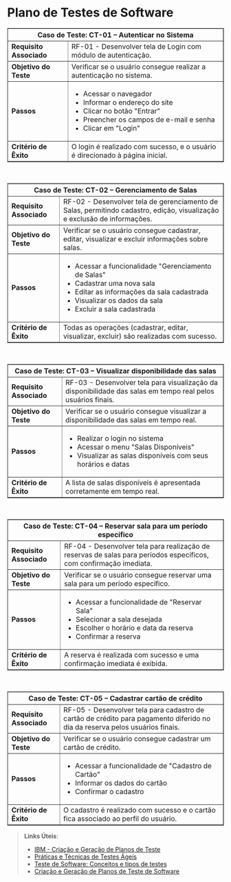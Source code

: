 # Plano de Testes de Software

<table border="1" cellpadding="5" cellspacing="0"> <tbody> <tr align="center"> <th colspan="2">Caso de Teste: CT-01 – Autenticar no Sistema</th> </tr> <tr> <td><b>Requisito Associado</b></td> <td>RF-01 - Desenvolver tela de Login com módulo de autenticação.</td> </tr> <tr> <td><b>Objetivo do Teste</b></td> <td>Verificar se o usuário consegue realizar a autenticação no sistema.</td> </tr> <tr> <td><b>Passos</b></td> <td> <ul> <li>Acessar o navegador</li> <li>Informar o endereço do site</li> <li>Clicar no botão "Entrar"</li> <li>Preencher os campos de e-mail e senha</li> <li>Clicar em "Login"</li> </ul> </td> </tr> <tr> <td><b>Critério de Êxito</b></td> <td>O login é realizado com sucesso, e o usuário é direcionado à página inicial.</td> </tr> </tbody> </table> <br> <table border="1" cellpadding="5" cellspacing="0"> <tbody> <tr align="center"> <th colspan="2">Caso de Teste: CT-02 – Gerenciamento de Salas</th> </tr> <tr> <td><b>Requisito Associado</b></td> <td>RF-02 - Desenvolver tela de gerenciamento de Salas, permitindo cadastro, edição, visualização e exclusão de informações.</td> </tr> <tr> <td><b>Objetivo do Teste</b></td> <td>Verificar se o usuário consegue cadastrar, editar, visualizar e excluir informações sobre salas.</td> </tr> <tr> <td><b>Passos</b></td> <td> <ul> <li>Acessar a funcionalidade "Gerenciamento de Salas"</li> <li>Cadastrar uma nova sala</li> <li>Editar as informações da sala cadastrada</li> <li>Visualizar os dados da sala</li> <li>Excluir a sala cadastrada</li> </ul> </td> </tr> <tr> <td><b>Critério de Êxito</b></td> <td>Todas as operações (cadastrar, editar, visualizar, excluir) são realizadas com sucesso.</td> </tr> </tbody> </table> <br> <table border="1" cellpadding="5" cellspacing="0"> <tbody> <tr align="center"> <th colspan="2">Caso de Teste: CT-03 – Visualizar disponibilidade das salas</th> </tr> <tr> <td><b>Requisito Associado</b></td> <td>RF-03 - Desenvolver tela para visualização da disponibilidade das salas em tempo real pelos usuários finais.</td> </tr> <tr> <td><b>Objetivo do Teste</b></td> <td>Verificar se o usuário consegue visualizar a disponibilidade das salas em tempo real.</td> </tr> <tr> <td><b>Passos</b></td> <td> <ul> <li>Realizar o login no sistema</li> <li>Acessar o menu "Salas Disponíveis"</li> <li>Visualizar as salas disponíveis com seus horários e datas</li> </ul> </td> </tr> <tr> <td><b>Critério de Êxito</b></td> <td>A lista de salas disponíveis é apresentada corretamente em tempo real.</td> </tr> </tbody> </table> <br> <table border="1" cellpadding="5" cellspacing="0"> <tbody> <tr align="center"> <th colspan="2">Caso de Teste: CT-04 – Reservar sala para um período específico</th> </tr> <tr> <td><b>Requisito Associado</b></td> <td>RF-04 - Desenvolver tela para realização de reservas de salas para períodos específicos, com confirmação imediata.</td> </tr> <tr> <td><b>Objetivo do Teste</b></td> <td>Verificar se o usuário consegue reservar uma sala para um período específico.</td> </tr> <tr> <td><b>Passos</b></td> <td> <ul> <li>Acessar a funcionalidade de "Reservar Sala"</li> <li>Selecionar a sala desejada</li> <li>Escolher o horário e data da reserva</li> <li>Confirmar a reserva</li> </ul> </td> </tr> <tr> <td><b>Critério de Êxito</b></td> <td>A reserva é realizada com sucesso e uma confirmação imediata é exibida.</td> </tr> </tbody> </table> <br> <table border="1" cellpadding="5" cellspacing="0"> <tbody> <tr align="center"> <th colspan="2">Caso de Teste: CT-05 – Cadastrar cartão de crédito</th> </tr> <tr> <td><b>Requisito Associado</b></td> <td>RF-05 - Desenvolver tela para cadastro de cartão de crédito para pagamento diferido no dia da reserva pelos usuários finais.</td> </tr> <tr> <td><b>Objetivo do Teste</b></td> <td>Verificar se o usuário consegue cadastrar um cartão de crédito.</td> </tr> <tr> <td><b>Passos</b></td> <td> <ul> <li>Acessar a funcionalidade de "Cadastro de Cartão"</li> <li>Informar os dados do cartão</li> <li>Confirmar o cadastro</li> </ul> </td> </tr> <tr> <td><b>Critério de Êxito</b></td> <td>O cadastro é realizado com sucesso e o cartão fica associado ao perfil do usuário.</td> </tr> </tbody> </table>

> **Links Úteis**:
> - [IBM - Criação e Geração de Planos de Teste](https://www.ibm.com/developerworks/br/local/rational/criacao_geracao_planos_testes_software/index.html)
> - [Práticas e Técnicas de Testes Ágeis](http://assiste.serpro.gov.br/serproagil/Apresenta/slides.pdf)
> - [Teste de Software: Conceitos e tipos de testes](https://blog.onedaytesting.com.br/teste-de-software/)
> - [Criação e Geração de Planos de Teste de Software](https://www.ibm.com/developerworks/br/local/rational/criacao_geracao_planos_testes_software/index.html)
